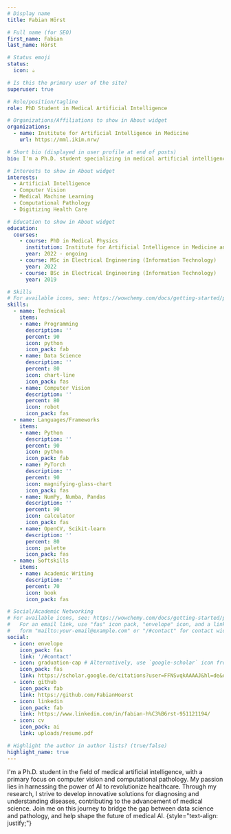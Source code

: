 ```yaml
---
# Display name
title: Fabian Hörst

# Full name (for SEO)
first_name: Fabian
last_name: Hörst

# Status emoji
status:
  icon: ☕️

# Is this the primary user of the site?
superuser: true

# Role/position/tagline
role: PhD Student in Medical Artificial Intelligence

# Organizations/Affiliations to show in About widget
organizations:
  - name: Institute for Artificial Intelligence in Medicine
    url: https://mml.ikim.nrw/

# Short bio (displayed in user profile at end of posts)
bio: I'm a Ph.D. student specializing in medical artificial intelligence, with a focus on computer vision and computational pathology. Passionate about leveraging AI to advance healthcare.

# Interests to show in About widget
interests:
  - Artificial Intelligence
  - Computer Vision
  - Medical Machine Learning
  - Computational Pathology
  - Digitizing Health Care

# Education to show in About widget
education:
  courses:
    - course: PhD in Medical Physics
      institution: Institute for Artificial Intelligence in Medicine and Technical University of Dortmund
      year: 2022 - ongoing
    - course: MSc in Electrical Engineering (Information Technology)
      year: 2022
    - course: BSc in Electrical Engineering (Information Technology)
      year: 2019

# Skills
# For available icons, see: https://wowchemy.com/docs/getting-started/page-builder/#icons
skills:
  - name: Technical
    items:
    - name: Programming
      description: ''
      percent: 90
      icon: python
      icon_pack: fab
    - name: Data Science
      description: ''
      percent: 80
      icon: chart-line
      icon_pack: fas
    - name: Computer Vision
      description: ''
      percent: 80
      icon: robot
      icon_pack: fas
  - name: Languages/Frameworks
    items:
    - name: Python
      description: ''
      percent: 90
      icon: python
      icon_pack: fab
    - name: PyTorch
      description: ''
      percent: 90
      icon: magnifying-glass-chart
      icon_pack: fas
    - name: NumPy, Numba, Pandas
      description: ''
      percent: 90
      icon: calculator
      icon_pack: fas
    - name: OpenCV, Scikit-learn
      description: ''
      percent: 80
      icon: palette
      icon_pack: fas
  - name: Softskills
    items:
    - name: Academic Writing
      description: ''
      percent: 70
      icon: book
      icon_pack: fas

# Social/Academic Networking
# For available icons, see: https://wowchemy.com/docs/getting-started/page-builder/#icons
#   For an email link, use "fas" icon pack, "envelope" icon, and a link in the
#   form "mailto:your-email@example.com" or "/#contact" for contact widget.
social:
  - icon: envelope
    icon_pack: fas
    link: '/#contact'
  - icon: graduation-cap # Alternatively, use `google-scholar` icon from `ai` icon pack
    icon_pack: fas
    link: https://scholar.google.de/citations?user=FFNSvqkAAAAJ&hl=de&oi=ao
  - icon: github
    icon_pack: fab
    link: https://github.com/FabianHoerst
  - icon: linkedin
    icon_pack: fab
    link: https://www.linkedin.com/in/fabian-h%C3%B6rst-951121194/
  - icon: cv
    icon_pack: ai
    link: uploads/resume.pdf

# Highlight the author in author lists? (true/false)
highlight_name: true
---
```


I'm a Ph.D. student in the field of medical artificial intelligence, with a primary focus on computer vision and computational pathology. My passion lies in harnessing the power of AI to revolutionize healthcare. Through my research, I strive to develop innovative solutions for diagnosing and understanding diseases,  contributing to the advancement of medical science. Join me on this journey to bridge the gap between data science and pathology, and help shape the future of medical AI.
{style="text-align: justify;"}
